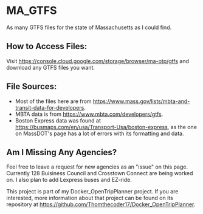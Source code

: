 # MA_GTFS
As many GTFS files for the state of Massachusetts as I could find.
## How to Access Files:
Visit https://console.cloud.google.com/storage/browser/ma-otp/gtfs and download any GTFS files you want.
## File Sources:
* Most of the files here are from https://www.mass.gov/lists/mbta-and-transit-data-for-developers.  
* MBTA data is from https://www.mbta.com/developers/gtfs.
* Boston Express data was found at https://busmaps.com/en/usa/Transport-Usa/boston-express, as the one on MassDOT's page has a lot of errors with its formatting and data.
## Am I Missing Any Agencies?
Feel free to leave a request for new agencies as an "issue" on this page.  
Currently 128 Buisiness Council and Crosstown Connect are being worked on. I also plan to add Lexpress buses and EZ-ride. 
  
This project is part of my Docker_OpenTripPlanner project. If you are interested, more information about that project can be found on its repository at https://github.com/Thomthecoder17/Docker_OpenTripPlanner.
